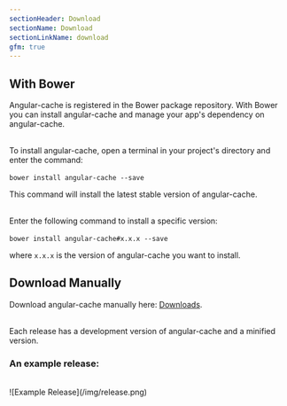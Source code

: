 ```yaml
---
sectionHeader: Download
sectionName: Download
sectionLinkName: download
gfm: true
---
```


## With Bower
Angular-cache is registered in the Bower package repository. With Bower you can install angular-cache and manage your app's dependency on angular-cache.

<br>
To install angular-cache, open a terminal in your project's directory and enter the command:

`bower install angular-cache --save`

This command will install the latest stable version of angular-cache.

<br>
Enter the following command to install a specific version:

`bower install angular-cache#x.x.x --save`

where `x.x.x` is the version of angular-cache you want to install.

## Download Manually
Download angular-cache manually here: [Downloads](https://github.com/jmdobry/angular-cache/releases).

<br>
Each release has a development version of angular-cache and a minified version.

### An example release:
<br>
![Example Release](/img/release.png)